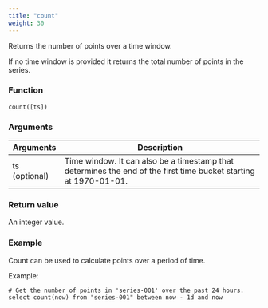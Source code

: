 ```yaml
---
title: "count"
weight: 30
---
```


Returns the number of points over a time window.

If no time window is provided it returns the total number of points in the series.

### Function

    count([ts])

### Arguments

 Arguments   | Description
 ----------- | -----------
 ts (optional) | Time window. It can also be a timestamp that determines the end of the first time bucket starting at 1970-01-01.

### Return value

An integer value.

### Example

Count can be used to calculate points over a period of time.

Example:

```siridb
# Get the number of points in 'series-001' over the past 24 hours.
select count(now) from "series-001" between now - 1d and now
```